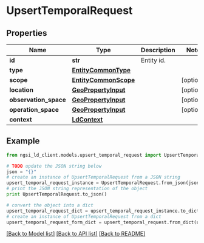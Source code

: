 # UpsertTemporalRequest


## Properties
Name | Type | Description | Notes
------------ | ------------- | ------------- | -------------
**id** | **str** | Entity id.  | 
**type** | [**EntityCommonType**](EntityCommonType.md) |  | 
**scope** | [**EntityCommonScope**](EntityCommonScope.md) |  | [optional] 
**location** | [**GeoPropertyInput**](GeoPropertyInput.md) |  | [optional] 
**observation_space** | [**GeoPropertyInput**](GeoPropertyInput.md) |  | [optional] 
**operation_space** | [**GeoPropertyInput**](GeoPropertyInput.md) |  | [optional] 
**context** | [**LdContext**](LdContext.md) |  | 

## Example

```python
from ngsi_ld_client.models.upsert_temporal_request import UpsertTemporalRequest

# TODO update the JSON string below
json = "{}"
# create an instance of UpsertTemporalRequest from a JSON string
upsert_temporal_request_instance = UpsertTemporalRequest.from_json(json)
# print the JSON string representation of the object
print UpsertTemporalRequest.to_json()

# convert the object into a dict
upsert_temporal_request_dict = upsert_temporal_request_instance.to_dict()
# create an instance of UpsertTemporalRequest from a dict
upsert_temporal_request_form_dict = upsert_temporal_request.from_dict(upsert_temporal_request_dict)
```
[[Back to Model list]](../README.md#documentation-for-models) [[Back to API list]](../README.md#documentation-for-api-endpoints) [[Back to README]](../README.md)


